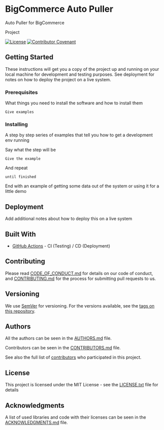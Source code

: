 # BigCommerce Auto Puller

Auto Puller for BigCommerce

Project

[![License](https://img.shields.io/github/license/d3strukt0r/BigCommerce-AutoPuller)](LICENSE.txt)
[![Contributor Covenant](https://img.shields.io/badge/Contributor%20Covenant-2.0-4baaaa.svg)](CODE_OF_CONDUCT.md)

<!--
master-branch (alias main, stable, latest)

[![GH Action CI/CD](https://github.com/D3strukt0r/BigCommerce-AutoPuller/workflows/CI/CD/badge.svg?branch=master)][gh-action]
[![Codacy grade](https://img.shields.io/codacy/grade/{id}/master)][codacy]
-->

<!--
develop-branch (alias nightly)

[![GH Action CI/CD](https://github.com/D3strukt0r/BigCommerce-AutoPuller/workflows/CI/CD/badge.svg?branch=develop)][gh-action]
[![Codacy grade](https://img.shields.io/codacy/grade/{id}/develop)][codacy]
-->

## Getting Started

These instructions will get you a copy of the project up and running on your local machine for development and testing purposes. See deployment for notes on how to deploy the project on a live system.

### Prerequisites

What things you need to install the software and how to install them

```
Give examples
```

### Installing

A step by step series of examples that tell you how to get a development env running

Say what the step will be

```
Give the example
```

And repeat

```
until finished
```

End with an example of getting some data out of the system or using it for a little demo

## Deployment

Add additional notes about how to deploy this on a live system

## Built With

* [GitHub Actions](https://github.com/features/actions) - CI (Testing) / CD (Deployment)

## Contributing

Please read [CODE_OF_CONDUCT.md](CODE_OF_CONDUCT.md) for details on our code of conduct, and [CONTRIBUTING.md](CONTRIBUTING.md) for the process for submitting pull requests to us.

## Versioning

We use [SemVer](http://semver.org/) for versioning. For the versions available, see the [tags on this repository][gh-tags].

## Authors

All the authors can be seen in the [AUTHORS.md](AUTHORS.md) file.

Contributors can be seen in the [CONTRIBUTORS.md](CONTRIBUTORS.md) file.

See also the full list of [contributors][gh-contributors] who participated in this project.

## License

This project is licensed under the MIT License - see the [LICENSE.txt](LICENSE.txt) file for details

## Acknowledgments

A list of used libraries and code with their licenses can be seen in the [ACKNOWLEDGMENTS.md](ACKNOWLEDGMENTS.md) file.

[gh-action]: https://github.com/D3strukt0r/BigCommerce-AutoPuller/actions
[gh-tags]: https://github.com/D3strukt0r/BigCommerce-AutoPuller/tags
[gh-contributors]: https://github.com/D3strukt0r/BigCommerce-AutoPuller/contributors
[codacy]: https://www.codacy.com/manual/D3strukt0r/BigCommerce-AutoPuller
